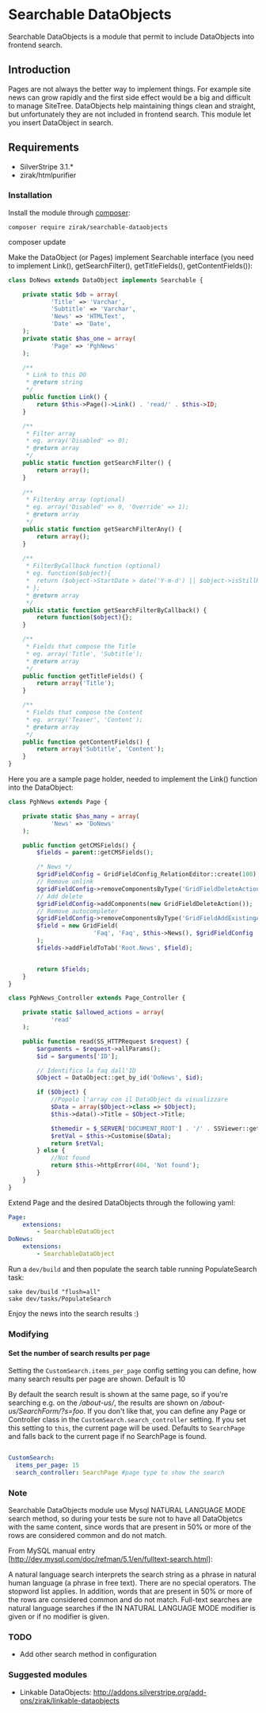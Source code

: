 # Searchable DataObjects

Searchable DataObjects is a module that permit to include DataObjects into frontend search.

## Introduction

Pages are not always the better way to implement things. For example site news can grow rapidly and the first side effect
would be a big and difficult to manage SiteTree. DataObjects help maintaining things clean and straight, but unfortunately 
they are not included in frontend search. This module let you insert DataObject in search.

## Requirements

 * SilverStripe 3.1.*
 * zirak/htmlpurifier

### Installation

Install the module through [composer](http://getcomposer.org):

	composer require zirak/searchable-dataobjects
  composer update

Make the DataObject (or Pages) implement Searchable interface (you need to implement Link(), getSearchFilter(), getTitleFields(), 
getContentFields()):

```php
class DoNews extends DataObject implements Searchable {

	private static $db = array(
			'Title' => 'Varchar',
			'Subtitle' => 'Varchar',
			'News' => 'HTMLText',
			'Date' => 'Date',
	);
	private static $has_one = array(
			'Page' => 'PghNews'
	);

	/**
	 * Link to this DO
	 * @return string
	 */
	public function Link() {
		return $this->Page()->Link() . 'read/' . $this->ID;
	}

	/**
	 * Filter array
	 * eg. array('Disabled' => 0);
	 * @return array
	 */
	public static function getSearchFilter() {
		return array();
	}
	
	/**
	 * FilterAny array (optional)
	 * eg. array('Disabled' => 0, 'Override' => 1);
	 * @return array
	 */
	public static function getSearchFilterAny() {
		return array();
	}
    	
	/**
	 * FilterByCallback function (optional)
	 * eg. function($object){
	 *	return ($object->StartDate > date('Y-m-d') || $object->isStillRecurring());
	 * };
	 * @return array
	 */
	public static function getSearchFilterByCallback() {
		return function($object){};
	}

	/**
	 * Fields that compose the Title
	 * eg. array('Title', 'Subtitle');
	 * @return array
	 */
	public function getTitleFields() {
		return array('Title');
	}

	/**
	 * Fields that compose the Content
	 * eg. array('Teaser', 'Content');
	 * @return array
	 */
	public function getContentFields() {
		return array('Subtitle', 'Content');
	}
}
```

Here you are a sample page holder, needed to implement the Link() function into the DataObject:

```php
class PghNews extends Page {

	private static $has_many = array(
			'News' => 'DoNews'
	);

	public function getCMSFields() {
		$fields = parent::getCMSFields();

		/* News */
		$gridFieldConfig = GridFieldConfig_RelationEditor::create(100);
		// Remove unlink
		$gridFieldConfig->removeComponentsByType('GridFieldDeleteAction');
		// Add delete
		$gridFieldConfig->addComponents(new GridFieldDeleteAction());
		// Remove autocompleter
		$gridFieldConfig->removeComponentsByType('GridFieldAddExistingAutocompleter');
		$field = new GridField(
						'Faq', 'Faq', $this->News(), $gridFieldConfig
		);
		$fields->addFieldToTab('Root.News', $field);


		return $fields;
	}
}

class PghNews_Controller extends Page_Controller {

	private static $allowed_actions = array(
			'read'
	);

	public function read(SS_HTTPRequest $request) {
		$arguments = $request->allParams();
		$id = $arguments['ID'];

		// Identifico la faq dall'ID
		$Object = DataObject::get_by_id('DoNews', $id);

		if ($Object) {
			//Popolo l'array con il DataObject da visualizzare
			$Data = array($Object->class => $Object);
			$this->data()->Title = $Object->Title;

			$themedir = $_SERVER['DOCUMENT_ROOT'] . '/' . SSViewer::get_theme_folder() . '/templates/';
			$retVal = $this->Customise($Data);
			return $retVal;
		} else {
			//Not found
			return $this->httpError(404, 'Not found');
		}
	}
}
```

Extend Page and the desired DataObjects through the following yaml:

```YAML
Page:
	extensions:
		- SearchableDataObject
DoNews:
	extensions:
		- SearchableDataObject
```

Run a `dev/build` and then populate the search table running PopulateSearch task:

	sake dev/build "flush=all"
	sake dev/tasks/PopulateSearch

Enjoy the news into the search results :)

### Modifying

#### Set the number of search results per page

Setting the `CustomSearch.items_per_page` config setting you can define, how many search results per page are shown. Default is 10

By default the search result is shown at the same page, so if you're searching e.g. on the */about-us/*, the results are 
shown on */about-us/SearchForm/?s=foo*. If you don't like that, you can define any Page or Controller class in the 
`CustomSearch.search_controller` setting. If you set this setting to `this`, the current page will be used. Defaults to `SearchPage` 
and falls back to the current page if no SearchPage is found. 

```YAML

CustomSearch:
  items_per_page: 15
  search_controller: SearchPage #page type to show the search
```

### Note

Searchable DataObjects module use Mysql NATURAL LANGUAGE MODE search method, so during your tests be sure not to have all DataObjetcs
with the same content, since words that are present in 50% or more of the rows are considered common and do not match.

From MySQL manual entry [http://dev.mysql.com/doc/refman/5.1/en/fulltext-search.html]:

A natural language search interprets the search string as a phrase in natural human language (a phrase in free text). There are no special operators.
The stopword list applies. In addition, words that are present in 50% or more of the rows are considered common and do not match. 
Full-text searches are natural language searches if the IN NATURAL LANGUAGE MODE modifier is given or if no modifier is given.

### TODO

 * Add other search method in configuration

### Suggested modules

 * Linkable DataObjects: http://addons.silverstripe.org/add-ons/zirak/linkable-dataobjects

